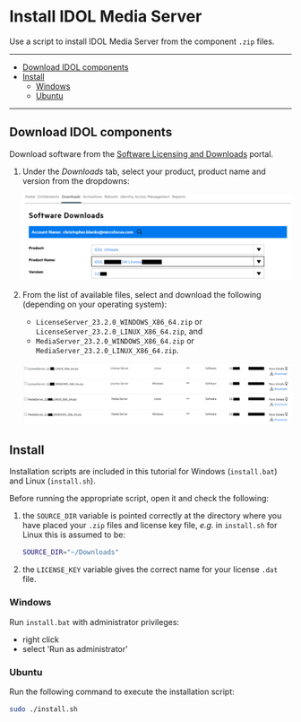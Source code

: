 # Install IDOL Media Server

Use a script to install IDOL Media Server from the component `.zip` files.

---

- [Download IDOL components](#download-idol-components)
- [Install](#install)
  - [Windows](#windows)
  - [Ubuntu](#ubuntu)

---

## Download IDOL components

Download software from the [Software Licensing and Downloads](https://sld.microfocus.com/mysoftware/index) portal.

1. Under the *Downloads* tab, select your product, product name and version from the dropdowns:

    ![get-software](./figs/get-software.png)

1. From the list of available files, select and download the following (depending on your operating system):
   -  `LicenseServer_23.2.0_WINDOWS_X86_64.zip` or `LicenseServer_23.2.0_LINUX_X86_64.zip`, and
   -  `MediaServer_23.2.0_WINDOWS_X86_64.zip` or `MediaServer_23.2.0_LINUX_X86_64.zip`.

    ![get-idol-zips](./figs/get-idol-zips.png)

## Install

Installation scripts are included in this tutorial for Windows (`install.bat`) and Linux (`install.sh`).

Before running the appropriate script, open it and check the following:

1. the `SOURCE_DIR` variable is pointed correctly at the directory where you have placed your `.zip` files and license key file, *e.g.* in `install.sh` for Linux this is assumed to be:

    ```sh
    SOURCE_DIR="~/Downloads"
    ```

1. the `LICENSE_KEY` variable gives the correct name for your license `.dat` file.

### Windows

Run `install.bat` with administrator privileges:

- right click
- select 'Run as administrator'

### Ubuntu

Run the following command to execute the installation script:

```sh
sudo ./install.sh
```
